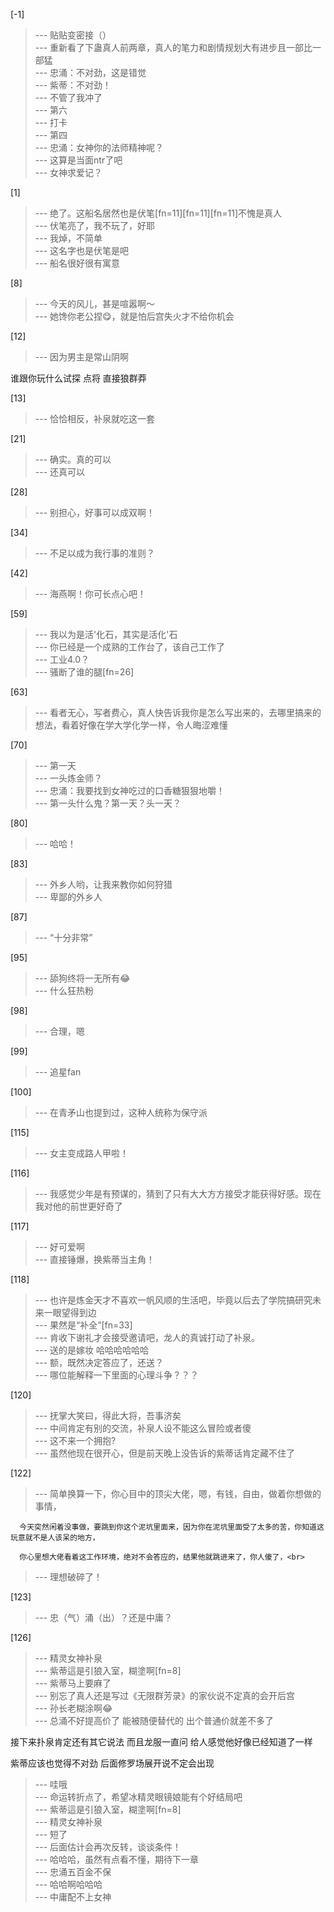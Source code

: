 
[-1] 
>--- 贴贴变密接（）<br>
>--- 重新看了下蛊真人前两章，真人的笔力和剧情规划大有进步且一部比一部猛<br>
>--- 忠涌：不对劲，这是错觉<br>
>--- 紫蒂：不对劲！<br>
>--- 不管了我冲了<br>
>--- 第六<br>
>--- 打卡<br>
>--- 第四<br>
>--- 忠涌：女神你的法师精神呢？<br>
>--- 这算是当面ntr了吧<br>
>--- 女神求爱记？<br>

[1] 
>--- 绝了。这船名居然也是伏笔[fn=11][fn=11][fn=11]不愧是真人<br>
>--- 伏笔亮了，我不玩了，好耶<br>
>--- 我焯，不简单<br>
>--- 这名字也是伏笔是吧<br>
>--- 船名很好很有寓意<br>

[8] 
>--- 今天的风儿，甚是喧嚣啊～<br>
>--- 她馋你老公捏😋，就是怕后宫失火才不给你机会<br>

[12] 
>--- 因为男主是常山阴啊

谁跟你玩什么试探    点将
直接狼群莽<br>

[13] 
>--- 恰恰相反，补泉就吃这一套<br>

[21] 
>--- 确实。真的可以<br>
>--- 还真可以<br>

[28] 
>--- 别担心，好事可以成双啊！<br>

[34] 
>--- 不足以成为我行事的准则？<br>

[42] 
>--- 海燕啊！你可长点心吧！<br>

[59] 
>--- 我以为是活'化石，其实是活化'石<br>
>--- 你已经是一个成熟的工作台了，该自己工作了<br>
>--- 工业4.0？<br>
>--- 骚断了谁的腿[fn=26]<br>

[63] 
>--- 看者无心，写者费心，真人快告诉我你是怎么写出来的，去哪里搞来的想法，看着好像在学大学化学一样，令人晦涩难懂<br>

[70] 
>--- 第一天<br>
>--- 一头炼金师？<br>
>--- 忠涌：我要找到女神吃过的口香糖狠狠地嚼！<br>
>--- 第一头什么鬼？第一天？头一天？<br>

[80] 
>--- 哈哈！<br>

[83] 
>--- 外乡人哟，让我来教你如何狩猎<br>
>--- 卑鄙的外乡人<br>

[87] 
>--- “十分非常”<br>

[95] 
>--- 舔狗终将一无所有😂<br>
>--- 什么狂热粉<br>

[98] 
>--- 合理，嗯<br>

[99] 
>--- 追星fan<br>

[100] 
>--- 在青矛山也提到过，这种人统称为保守派<br>

[115] 
>--- 女主变成路人甲啦！<br>

[116] 
>--- 我感觉少年是有预谋的，猜到了只有大大方方接受才能获得好感。现在我对他的前世更好奇了<br>

[117] 
>--- 好可爱啊<br>
>--- 直接锤爆，换紫蒂当主角！<br>

[118] 
>--- 也许是炼金天才不喜欢一帆风顺的生活吧，毕竟以后去了学院搞研究未来一眼望得到边<br>
>--- 果然是“补全”[fn=33]<br>
>--- 肯收下谢礼才会接受邀请吧，龙人的真诚打动了补泉。<br>
>--- 送的是嫁妆
哈哈哈哈哈哈<br>
>--- 额，既然决定答应了，还送？<br>
>--- 哪位能解释一下里面的心理斗争？？？<br>

[120] 
>--- 抚掌大笑曰，得此大将，吾事济矣<br>
>--- 中间肯定有别的交流，补泉人设不能这么冒险或者傻<br>
>--- 这不来一个拥抱?<br>
>--- 虽然他现在很开心，但是前天晚上没告诉的紫蒂话肯定藏不住了<br>

[122] 
>--- 简单换算一下，你心目中的顶尖大佬，嗯，有钱，自由，做着你想做的事情，

      今天突然闲着没事做，要跳到你这个泥坑里面来，因为你在泥坑里面受了太多的苦，你知道这玩意就不是人该呆的地方，
 
      你心里想大佬看着这工作环境，绝对不会答应的，结果他就跳进来了，你人傻了，<br>
>--- 理想破碎了！<br>

[123] 
>--- 忠（气）涌（出）？还是中庸？<br>

[126] 
>--- 精灵女神补泉<br>
>--- 紫蒂這是引狼入室，糊塗啊[fn=8]<br>
>--- 紫蒂马上要麻了<br>
>--- 别忘了真人还是写过《无限群芳录》的家伙说不定真的会开后宫<br>
>--- 孙长老糊涂啊😂<br>
>--- 总涌不好提高价了
能被随便替代的   出个普通价就差不多了

接下来扑泉肯定还有其它说法
而且龙服一直问
给人感觉他好像已经知道了一样

紫蒂应该也觉得不对劲
后面修罗场展开说不定会出现<br>
>--- 哇哦<br>
>--- 命运转折点了，希望冰精灵眼镜娘能有个好结局吧<br>
>--- 紫蒂這是引狼入室，糊塗啊[fn=8]<br>
>--- 精灵女神补泉<br>
>--- 短了<br>
>--- 后面估计会再次反转，谈谈条件！<br>
>--- 哈哈哈，虽然有点看不懂，期待下一章<br>
>--- 忠涌五百金不保<br>
>--- 哈哈啊哈哈哈<br>
>--- 中庸配不上女神<br>

